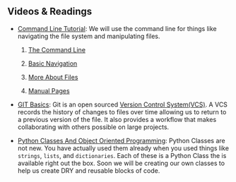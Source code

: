 ## Videos & Readings

- [Command Line Tutorial](http://ryanstutorials.net/linuxtutorial/): We will use the command line for things like navigating the file system and manipulating files.
	1) [The Command Line](http://ryanstutorials.net/linuxtutorial/commandline.php) 

	2) [Basic Navigation](http://ryanstutorials.net/linuxtutorial/navigation.php)
	
	3) [More About Files](http://ryanstutorials.net/linuxtutorial/aboutfiles.php)

	4) [Manual Pages](http://ryanstutorials.net/linuxtutorial/manual.php)
	
- [GIT Basics](https://git-scm.com/videos): Git is an open sourced [Version Control System(VCS)](https://git-scm.com/book/en/v1/Getting-Started-About-Version-Control). A VCS records the history of changes to files over time allowing us to return to a previous version of the file. It also provides a workflow that makes collaborating with others possible on large projects.

- [Python Classes And Object Oriented Programming](https://jeffknupp.com/blog/2017/03/27/improve-your-python-python-classes-and-object-oriented-programming/): Python Classes are not new. You have actually used them already when you used things like `strings`, `lists`, and `dictionaries`. Each of these is a Python Class the is available right out the box. Soon we will be creating our own classes to help us create DRY and reusable blocks of code.
